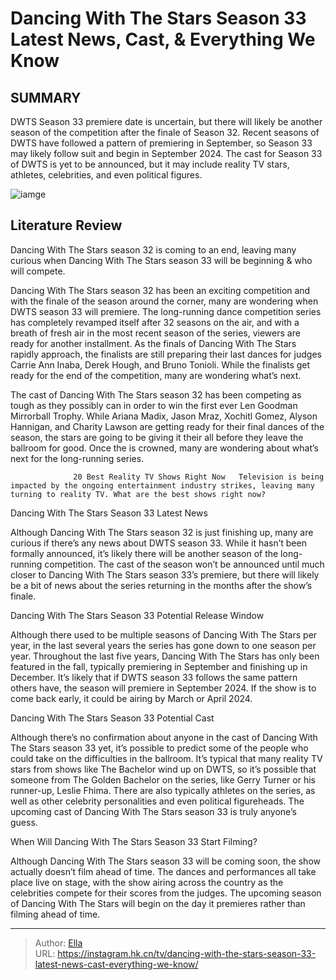 # Dancing With The Stars Season 33 Latest News, Cast, &amp; Everything We Know


## SUMMARY 



  DWTS Season 33 premiere date is uncertain, but there will likely be another season of the competition after the finale of Season 32.   Recent seasons of DWTS have followed a pattern of premiering in September, so Season 33 may likely follow suit and begin in September 2024.   The cast for Season 33 of DWTS is yet to be announced, but it may include reality TV stars, athletes, celebrities, and even political figures.  

![iamge](https://static1.srcdn.com/wordpress/wp-content/uploads/2023/12/7-am-dancing-with-the-stars-season-33-latest-news-cast-everything-we-know-1.jpg)

## Literature Review
Dancing With The Stars season 32 is coming to an end, leaving many curious when Dancing With The Stars season 33 will be beginning &amp; who will compete.




Dancing With The Stars season 32 has been an exciting competition and with the finale of the season around the corner, many are wondering when DWTS season 33 will premiere. The long-running dance competition series has completely revamped itself after 32 seasons on the air, and with a breath of fresh air in the most recent season of the series, viewers are ready for another installment. As the finals of Dancing With The Stars rapidly approach, the finalists are still preparing their last dances for judges Carrie Ann Inaba, Derek Hough, and Bruno Tonioli. While the finalists get ready for the end of the competition, many are wondering what’s next.




The cast of Dancing With The Stars season 32 has been competing as tough as they possibly can in order to win the first ever Len Goodman Mirrorball Trophy. While Ariana Madix, Jason Mraz, Xochitl Gomez, Alyson Hannigan, and Charity Lawson are getting ready for their final dances of the season, the stars are going to be giving it their all before they leave the ballroom for good. Once the is crowned, many are wondering about what’s next for the long-running series.

                  20 Best Reality TV Shows Right Now   Television is being impacted by the ongoing entertainment industry strikes, leaving many turning to reality TV. What are the best shows right now?    


 Dancing With The Stars Season 33 Latest News 
          

Although Dancing With The Stars season 32 is just finishing up, many are curious if there’s any news about DWTS season 33. While it hasn’t been formally announced, it’s likely there will be another season of the long-running competition. The cast of the season won’t be announced until much closer to Dancing With The Stars season 33’s premiere, but there will likely be a bit of news about the series returning in the months after the show’s finale.






 Dancing With The Stars Season 33 Potential Release Window 

 

Although there used to be multiple seasons of Dancing With The Stars per year, in the last several years the series has gone down to one season per year. Throughout the last five years, Dancing With The Stars has only been featured in the fall, typically premiering in September and finishing up in December. It’s likely that if DWTS season 33 follows the same pattern others have, the season will premiere in September 2024. If the show is to come back early, it could be airing by March or April 2024.



 Dancing With The Stars Season 33 Potential Cast 
          

Although there’s no confirmation about anyone in the cast of Dancing With The Stars season 33 yet, it’s possible to predict some of the people who could take on the difficulties in the ballroom. It’s typical that many reality TV stars from shows like The Bachelor wind up on DWTS, so it’s possible that someone from The Golden Bachelor on the series, like Gerry Turner or his runner-up, Leslie Fhima. There are also typically athletes on the series, as well as other celebrity personalities and even political figureheads. The upcoming cast of Dancing With The Stars season 33 is truly anyone’s guess.






 When Will Dancing With The Stars Season 33 Start Filming? 
          

Although Dancing With The Stars season 33 will be coming soon, the show actually doesn’t film ahead of time. The dances and performances all take place live on stage, with the show airing across the country as the celebrities compete for their scores from the judges. The upcoming season of Dancing With The Stars will begin on the day it premieres rather than filming ahead of time.



---

> Author: [Ella](https://instagram.hk.cn/)  
> URL: https://instagram.hk.cn/tv/dancing-with-the-stars-season-33-latest-news-cast-everything-we-know/  

